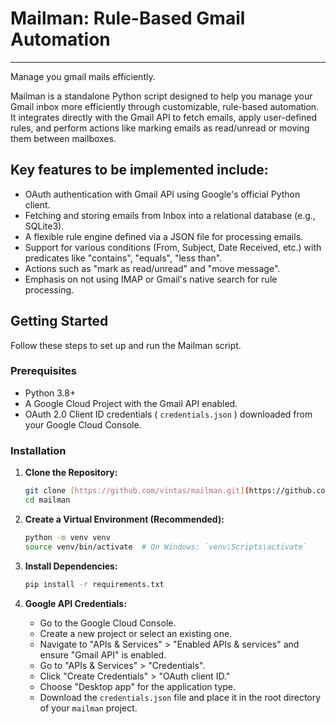 # Mailman: Rule-Based Gmail Automation
---

Manage you gmail mails efficiently.

Mailman is a standalone Python script designed to help you manage your Gmail inbox more efficiently through customizable, rule-based automation. It integrates directly with the Gmail API to fetch emails, apply user-defined rules, and perform actions like marking emails as read/unread or moving them between mailboxes.

## Key features to be implemented include:

- OAuth authentication with Gmail API using Google's official Python client.
- Fetching and storing emails from Inbox into a relational database (e.g., SQLite3).
- A flexible rule engine defined via a JSON file for processing emails.
- Support for various conditions (From, Subject, Date Received, etc.) with predicates like "contains", "equals", "less than".
- Actions such as "mark as read/unread" and "move message".
- Emphasis on not using IMAP or Gmail's native search for rule processing.

## Getting Started

Follow these steps to set up and run the Mailman script.

### Prerequisites

* Python 3.8+
* A Google Cloud Project with the Gmail API enabled.
* OAuth 2.0 Client ID credentials ( `credentials.json` ) downloaded from your Google Cloud Console.

### Installation

1.  **Clone the Repository:**
    ```bash
    git clone [https://github.com/vintas/mailman.git](https://github.com/vintas/mailman.git)
    cd mailman
    ```

2.  **Create a Virtual Environment (Recommended):**
    ```bash
    python -m venv venv
    source venv/bin/activate  # On Windows: `venv\Scripts\activate`
    ```

3.  **Install Dependencies:**
    ```bash
    pip install -r requirements.txt
    ```

4.  **Google API Credentials:**
    * Go to the Google Cloud Console.
    * Create a new project or select an existing one.
    * Navigate to "APIs & Services" > "Enabled APIs & services" and ensure "Gmail API" is enabled.
    * Go to "APIs & Services" > "Credentials".
    * Click "Create Credentials" > "OAuth client ID."
    * Choose "Desktop app" for the application type.
    * Download the `credentials.json` file and place it in the root directory of your `mailman` project.

